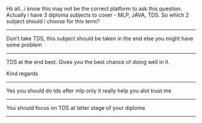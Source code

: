 Hii all…i know this may not be the correct platform to ask this question.  
Actually i have 3 diploma subjects to cover - MLP, JAVA, TDS. So which 2
subject should i choose for this term?



---

Don’t take TDS, this subject should be taken in the end else you might have
some problem



---

TDS at the end best. Gives you the best chance of doing well in it.

Kind regards



---

Yes you should do tds after mlp only it really help you alot trust me



---

You should focus on TDS at latter stage of your diploma



---

